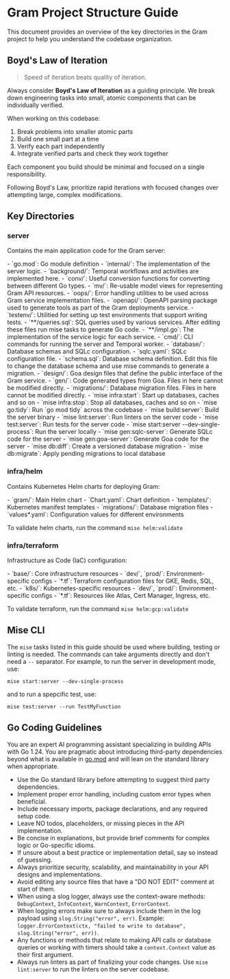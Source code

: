 # Gram Project Structure Guide

This document provides an overview of the key directories in the Gram project to help you understand the codebase organization.

## Boyd's Law of Iteration

> Speed of iteration beats quality of iteration.

Always consider **Boyd's Law of Iteration** as a guiding principle. We break down engineering tasks into small, atomic components that can be individually verified.

When working on this codebase:

1. Break problems into smaller atomic parts
2. Build one small part at a time
3. Verify each part independently
4. Integrate verified parts and check they work together

Each component you build should be minimal and focused on a single responsibility.

Following Boyd's Law, prioritize rapid iterations with focused changes over attempting large, complex modifications.

## Key Directories

### server

Contains the main application code for the Gram server:

<structure>
- `go.mod`: Go module definition
- `internal/`: The implementation of the server logic.
  - `background/`: Temporal workflows and activities are implemented here.
  - `conv/`: Useful conversion functions for converting between different Go types.
  - `mv/`: Re-usable model views for representing Gram API resources.
  - `oops/`: Error handling utilities to be used across Gram service implementation files.
  - `openapi/`: OpenAPI parsing package used to generate tools as part of the Gram deployments service.
  - `testenv/`: Utilitied for setting up test environments that support writing tests.
  - `**/queries.sql`: SQL queries used by various services. After editing these files run mise tasks to generate Go code.
  - `**/impl.go`: The implementation of the service logic for each service.
- `cmd/`: CLI commands for running the server and Temporal worker.
- `database/`: Database schemas and SQLc configuration.
  - `sqlc.yaml`: SQLc configuration file.
  - `schema.sql`: Database schema definition. Edit this file to change the database schema and use mise commands to generate a migration.
- `design/`: Goa design files that define the public interface of the Gram service.
- `gen/`: Code generated types from Goa. Files in here cannot be modified directly.
- `migrations/`: Database migration files. Files in here cannot be modified directly.
</structure>

<commands>
- `mise infra:start`: Start up databases, caches and so on
- `mise infra:stop`: Stop all databases, caches and so on
- `mise go:tidy`: Run `go mod tidy` across the codebase
- `mise build:server`: Build the server binary
- `mise lint:server`: Run linters on the server code
- `mise test:server`: Run tests for the server code
- `mise start:server --dev-single-process`: Run the server locally
- `mise gen:sqlc-server`: Generate SQLc code for the server
- `mise gen:goa-server`: Generate Goa code for the server
- `mise db:diff`: Create a versioned database migration
- `mise db:migrate`: Apply pending migrations to local database
</commands>

### infra/helm

Contains Kubernetes Helm charts for deploying Gram:

<structure>
- `gram/`: Main Helm chart
  - `Chart.yaml`: Chart definition
  - `templates/`: Kubernetes manifest templates
  - `migrations/`: Database migration files
  - `values*.yaml`: Configuration values for different environments
</structure>

To validate helm charts, run the command `mise helm:validate`

### infra/terraform

Infrastructure as Code (IaC) configuration:

<structure>
- `base/`: Core infrastructure resources
  - `dev/`, `prod/`: Environment-specific configs
  - `*.tf`: Terraform configuration files for GKE, Redis, SQL, etc.
- `k8s/`: Kubernetes-specific resources
  - `dev/`, `prod/`: Environment-specific configs
  - `*.tf`: Resources like Atlas, Cert Manager, Ingress, etc.
</structure>

To validate terraform, run the command `mise helm:gcp:validate`

## Mise CLI

The `mise` tasks listed in this guide should be used where building, testing or linting is needed. The commands can take arguments directly and don't need a `--` separator. For example, to run the server in development mode, use:

```
mise start:server --dev-single-process
```

and to run a spepcific test, use:

```
mise test:server --run TestMyFunction
```

## Go Coding Guidelines

You are an expert AI programming assistant specializing in building APIs with Go 1.24. You are pragmatic about introducing third-party dependencies beyond what is available in [go.mod](./server/go.mod) and will lean on the standard library when appropriate.

- Use the Go standard library before attempting to suggest third party dependencies.
- Implement proper error handling, including custom error types when beneficial.
- Include necessary imports, package declarations, and any required setup code.
- Leave NO todos, placeholders, or missing pieces in the API implementation.
- Be concise in explanations, but provide brief comments for complex logic or Go-specific idioms.
- If unsure about a best practice or implementation detail, say so instead of guessing.
- Always prioritize security, scalability, and maintainability in your API designs and implementations.
- Avoid editing any source files that have a "DO NOT EDIT" comment at start of them.
- When using a slog logger, always use the context-aware methods: `DebugContext`, `InfoContext`, `WarnContext`, `ErrorContext`.
- When logging errors make sure to always include them in the log payload using `slog.String("error", err)`. Example: `logger.ErrorContext(ctx, "failed to write to database", slog.String("error", err))`.
- Any functions or methods that relate to making API calls or database queries or working with timers should take a `context.Context` value as their first argument.
- Always run linters as part of finalizing your code changes. Use `mise lint:server` to run the linters on the server codebase.
